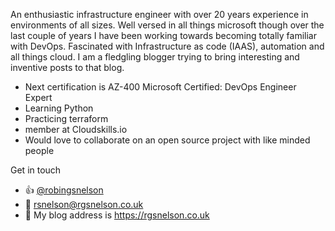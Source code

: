 
An enthusiastic infrastructure engineer with over 20 years experience in environments of all sizes. Well versed in all things microsoft though over the last couple of years I have been working towards becoming totally familiar with DevOps. Fascinated with Infrastructure as code (IAAS), automation and all things cloud. I am a fledgling blogger trying to bring interesting and inventive posts to that blog.

 - Next certification is AZ-400 Microsoft Certified: DevOps Engineer Expert
 - Learning Python
 - Practicing terraform
 - member at Cloudskills.io
 - Would love to collaborate on an open source project with like minded people

Get in touch
  - :thumbsup: [@robingsnelson](https://twitter.com/RobinGSnelson)
  - :email: rsnelson@rgsnelson.co.uk
  - :page_with_curl: My blog address is https://rgsnelson.co.uk


